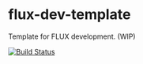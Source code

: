 flux-dev-template
=================

Template for FLUX development. (WIP)

[![Build Status](https://img.shields.io/travis/stanleyhlng/flux-dev-template.svg?style=flat-square)](https://travis-ci.org/stanleyhlng/flux-dev-template)
